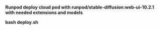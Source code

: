 **Runpod deploy cloud pod with runpod/stable-diffusion:web-ui-10.2.1 with needed extensions and models**

**bash deploy.sh**



